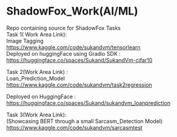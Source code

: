# ShadowFox_Work(AI/ML)
Repo containing source for ShadowFox Tasks<br/>
Task 1( Work Area Link):<br/>
Image Tagging <br/>
https://www.kaggle.com/code/sukandvm/tensorlearn<br/>
Deployed on huggingFace using Gradio SDK : https://huggingface.co/spaces/Sukand/SukandVm-cifar10
<br/>

Task 2(Work Area Link) : <br/>
Loan_Prediction_Model<br/>
https://www.kaggle.com/code/sukandvm/task2regression<br/>

Deployed on HuggingFace : https://huggingface.co/spaces/Sukand/sukandvm_loanprediction
<br/>

Task 3(Work Area Link): <br/>
(Showcasing BERT through a small Sarcasm_Detection Model)<br/>
https://www.kaggle.com/code/sukandvm/sarcasmtest <br/>
